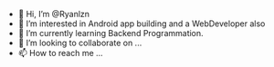 - 👋 Hi, I’m @Ryanlzn
- 👀 I’m interested in Android app building and a WebDeveloper also
- 🌱 I’m currently learning Backend Programmation.
- 💞️ I’m looking to collaborate on ...
- 📫 How to reach me ...

<!---
Ryanlzn/Ryanlzn is a ✨ special ✨ repository because its `README.md` (this file) appears on your GitHub profile.
You can click the Preview link to take a look at your changes.
--->
